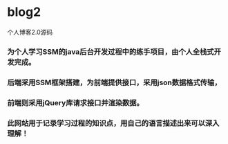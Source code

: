 # blog2
个人博客2.0源码
### 为个人学习SSM的java后台开发过程中的练手项目，由个人全栈式开发完成。
### 后端采用SSM框架搭建，为前端提供接口，采用json数据格式传输，
### 前端则采用jQuery库请求接口并渲染数据。

### 此网站用于记录学习过程的知识点，用自己的语言描述出来可以深入理解！
